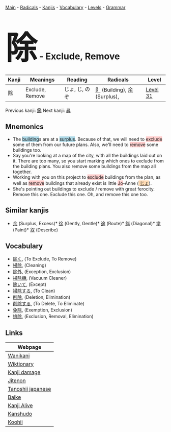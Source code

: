 <style> bigfont {font-size: 100px}</style>
[Main](../README.md) -
[Radicals](../radicals.md) -
[Kanjis](../kanjis.md) -
[Vocabulary](../vocabulary.md) -
[Levels](../levels.md) -
[Grammar](../grammar.md)
# <bigfont> 除</bigfont> - Exclude, Remove 

| Kanji | Meanings | Reading | Radicals | Level |
| --- | --- | --- | --- | --- |
| 除 | Exclude, Remove | じょ, じ, のぞ | [阝](../radicals/阝.md) (Building), [余](../radicals/余.md) (Surplus),  | [Level 31](../levels/wk_level31.md) |

Previous kanji: [鑑](鑑.md) Next kanji: [尋](尋.md) 

## Mnemonics
 * The <span style="background-color:#ADD8E6"> building</span>s are at a <span style="background-color:#ADD8E6"> surplus</span>. Because of that, we will need to <span style="background-color:#ffcccb"> exclude</span> some of them from our future plans. Also, we'll need to <span style="background-color:#ffcccb"> remove</span> some buildings too.
* Say you're looking at a map of the city, with all the buildings laid out on it. There are too many, so you start marking which ones to exclude from the building plans. You also remove some buildings from the map all together.
* Working with you on this project to <span style="background-color:#ffcccb"> exclude</span> buildings from the plan, as well as <span style="background-color:#ffcccb"> remove</span> buildings that already exist is little <span style="background-color:#ffcccb"> Jo</span>-Anne (<span style="background-color:#fed8b1"> [じょ](https://jisho.org/search/じょ)</span>).
* She's pointing out buildings to exclude / remove with great ferocity. Remove this one. Exclude this one. Oh, and remove this one too.


## Similar kanjis
 * [余](余.md) (Surplus, Excess)* [徐](徐.md) (Gently, Gentle)* [途](途.md) (Route)* [斜](斜.md) (Diagonal)* [塗](塗.md) (Paint)* [叙](叙.md) (Describe)


## Vocabulary
 * [除く](../vocabulary/除.md), (To Exclude, To Remove)
* [掃除](../vocabulary/除.md), (Cleaning)
* [除外](../vocabulary/除.md), (Exception, Exclusion)
* [掃除機](../vocabulary/除.md), (Vacuum Cleaner)
* [除いて](../vocabulary/除.md), (Except)
* [掃除する](../vocabulary/除.md), (To Clean)
* [削除](../vocabulary/除.md), (Deletion, Elimination)
* [削除する](../vocabulary/除.md), (To Delete, To Eliminate)
* [免除](../vocabulary/除.md), (Exemption, Exclusion)
* [排除](../vocabulary/除.md), (Exclusion, Removal, Elimination)



## Links 

| Webpage |
| --- |
| [Wanikani          ](https://www.wanikani.com/kanji/除) |
| [Wiktionary        ](https://en.wiktionary.org/wiki/除) |
| [Kanji damage      ](http://www.kanjidamage.com/kanji/search?utf8=✓&q=除) |
| [Jitenon           ](https://jitenon.com/kanji/除) |
| [Tanoshii japanese ](https://www.tanoshiijapanese.com/dictionary/kanji.cfm?k=除) |
| [Baike             ](https://baike.baidu.com/item/除) |
| [Kanji Alive       ](https://app.kanjialive.com/除) |
| [Kanshudo          ](https://www.kanshudo.com/searchmn?q=除) |
| [Koohii            ](https://kanji.koohii.com/study/kanji/除) |
